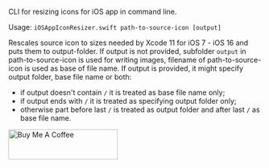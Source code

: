 CLI for resizing icons for iOS app in command line.

Usage: `iOSAppIconResizer.swift path-to-source-icon [output]`

Rescales source icon to sizes needed by Xcode 11 for iOS 7 - iOS 16 and puts them to output-folder.
If output is not provided, subfolder `output` in path-to-source-icon is used for writing images, 
filename of path-to-source-icon is used as base of file name.
If output is provided, it might specify output folder, base file name or both:
* if output doesn't contain `/` it is treated as base file name only;
* if output ends with `/` it is treated as specifying output folder only;
* otherwise part before last `/` is treated as output folder and after last `/` as base file name.

<a href="https://www.buymeacoffee.com/valeriyvan" target="_blank"><img src="https://cdn.buymeacoffee.com/buttons/v2/default-yellow.png" alt="Buy Me A Coffee" style="height: 60px !important;width: 217px !important;" ></a>
